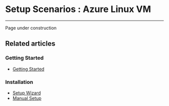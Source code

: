 # Setup Scenarios : Azure Linux VM
---

Page under construction

## Related articles

### Getting Started

- [Getting Started](../../../start/getting-started)

### Installation

- [Setup Wizard](../../../start/installation/setup-wizard)
- [Manual Setup](../../../start/installation/manual)
